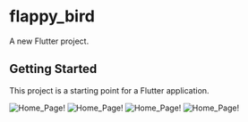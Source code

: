 # flappy_bird

A new Flutter project.

## Getting Started

This project is a starting point for a Flutter application.

![Home_Page!](pics/start.png)
![Home_Page!](pics/playing.png)
![Home_Page!](pics/gameover.png)
![Home_Page!](pics/restart.png)
